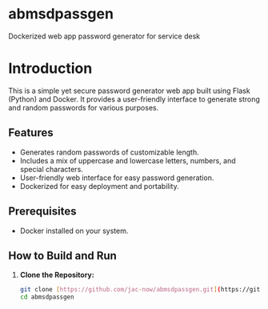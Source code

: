 # abmsdpassgen
Dockerized web app password generator for service desk


# Introduction

This is a simple yet secure password generator web app built using Flask (Python) and Docker. It provides a user-friendly interface to generate strong and random passwords for various purposes.

## Features

- Generates random passwords of customizable length.
- Includes a mix of uppercase and lowercase letters, numbers, and special characters.
- User-friendly web interface for easy password generation.
- Dockerized for easy deployment and portability.

## Prerequisites

- Docker installed on your system.

## How to Build and Run

1. **Clone the Repository:**

   ```bash
   git clone [https://github.com/jac-now/abmsdpassgen.git](https://github.com/jac-now/abmsdpassgen.git)
   cd abmsdpassgen
